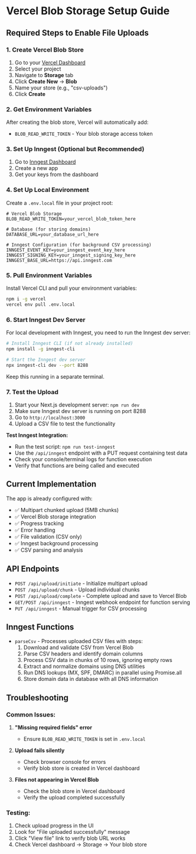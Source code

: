 # Vercel Blob Storage Setup Guide

## Required Steps to Enable File Uploads

### 1. Create Vercel Blob Store

1. Go to your [Vercel Dashboard](https://vercel.com/dashboard)
2. Select your project
3. Navigate to **Storage** tab
4. Click **Create New** → **Blob**
5. Name your store (e.g., "csv-uploads")
6. Click **Create**

### 2. Get Environment Variables

After creating the blob store, Vercel will automatically add:
- `BLOB_READ_WRITE_TOKEN` - Your blob storage access token

### 3. Set Up Inngest (Optional but Recommended)

1. Go to [Inngest Dashboard](https://app.inngest.com/)
2. Create a new app
3. Get your keys from the dashboard

### 4. Set Up Local Environment

Create a `.env.local` file in your project root:

```env
# Vercel Blob Storage
BLOB_READ_WRITE_TOKEN=your_vercel_blob_token_here

# Database (for storing domains)
DATABASE_URL=your_database_url_here

# Inngest Configuration (for background CSV processing)
INNGEST_EVENT_KEY=your_inngest_event_key_here
INNGEST_SIGNING_KEY=your_inngest_signing_key_here
INNGEST_BASE_URL=https://api.inngest.com
```

### 5. Pull Environment Variables

Install Vercel CLI and pull your environment variables:

```bash
npm i -g vercel
vercel env pull .env.local
```

### 6. Start Inngest Dev Server

For local development with Inngest, you need to run the Inngest dev server:

```bash
# Install Inngest CLI (if not already installed)
npm install -g inngest-cli

# Start the Inngest dev server
npx inngest-cli dev --port 8288
```

Keep this running in a separate terminal.

### 7. Test the Upload

1. Start your Next.js development server: `npm run dev`
2. Make sure Inngest dev server is running on port 8288
3. Go to `http://localhost:3000`
4. Upload a CSV file to test the functionality

**Test Inngest Integration:**
- Run the test script: `npm run test-inngest`
- Use the `/api/inngest` endpoint with a PUT request containing test data
- Check your console/terminal logs for function execution
- Verify that functions are being called and executed

## Current Implementation

The app is already configured with:
- ✅ Multipart chunked upload (5MB chunks)
- ✅ Vercel Blob storage integration
- ✅ Progress tracking
- ✅ Error handling
- ✅ File validation (CSV only)
- ✅ Inngest background processing
- ✅ CSV parsing and analysis

## API Endpoints

- `POST /api/upload/initiate` - Initialize multipart upload
- `POST /api/upload/chunk` - Upload individual chunks
- `POST /api/upload/complete` - Complete upload and save to Vercel Blob
- `GET/POST /api/inngest` - Inngest webhook endpoint for function serving
- `PUT /api/inngest` - Manual trigger for CSV processing

## Inngest Functions

- `parseCsv` - Processes uploaded CSV files with steps:
  1. Download and validate CSV from Vercel Blob
  2. Parse CSV headers and identify domain columns
  3. Process CSV data in chunks of 10 rows, ignoring empty rows
  4. Extract and normalize domains using DNS utilities
  5. Run DNS lookups (MX, SPF, DMARC) in parallel using Promise.all
  6. Store domain data in database with all DNS information

## Troubleshooting

### Common Issues:

1. **"Missing required fields" error**
   - Ensure `BLOB_READ_WRITE_TOKEN` is set in `.env.local`

2. **Upload fails silently**
   - Check browser console for errors
   - Verify blob store is created in Vercel dashboard

3. **Files not appearing in Vercel Blob**
   - Check the blob store in Vercel dashboard
   - Verify the upload completed successfully

### Testing:

1. Check upload progress in the UI
2. Look for "File uploaded successfully" message
3. Click "View file" link to verify blob URL works
4. Check Vercel dashboard → Storage → Your blob store
